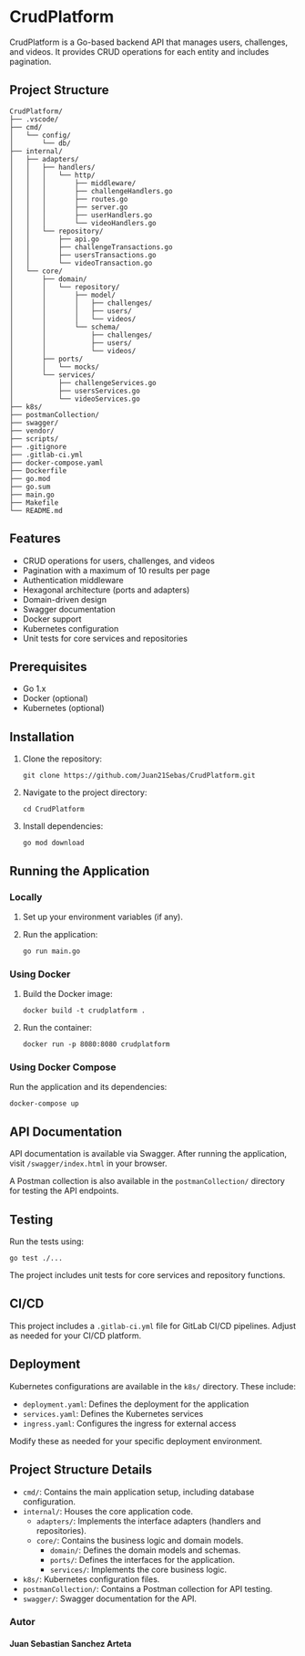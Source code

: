 # CrudPlatform

CrudPlatform is a Go-based backend API that manages users, challenges, and videos. It provides CRUD operations for each entity and includes pagination.

## Project Structure

```
CrudPlatform/
├── .vscode/
├── cmd/
│   └── config/
│       └── db/
├── internal/
│   ├── adapters/
│   │   ├── handlers/
│   │   │   └── http/
│   │   │       ├── middleware/
│   │   │       ├── challengeHandlers.go
│   │   │       ├── routes.go
│   │   │       ├── server.go
│   │   │       ├── userHandlers.go
│   │   │       └── videoHandlers.go
│   │   └── repository/
│   │       ├── api.go
│   │       ├── challengeTransactions.go
│   │       ├── usersTransactions.go
│   │       └── videoTransaction.go
│   └── core/
│       ├── domain/
│       │   └── repository/
│       │       ├── model/
│       │       │   ├── challenges/
│       │       │   ├── users/
│       │       │   └── videos/
│       │       └── schema/
│       │           ├── challenges/
│       │           ├── users/
│       │           └── videos/
│       ├── ports/
│       │   └── mocks/
│       └── services/
│           ├── challengeServices.go
│           ├── usersServices.go
│           └── videoServices.go
├── k8s/
├── postmanCollection/
├── swagger/
├── vendor/
├── scripts/
├── .gitignore
├── .gitlab-ci.yml
├── docker-compose.yaml
├── Dockerfile
├── go.mod
├── go.sum
├── main.go
├── Makefile
└── README.md
```

## Features

- CRUD operations for users, challenges, and videos
- Pagination with a maximum of 10 results per page
- Authentication middleware
- Hexagonal architecture (ports and adapters)
- Domain-driven design
- Swagger documentation
- Docker support
- Kubernetes configuration
- Unit tests for core services and repositories

## Prerequisites

- Go 1.x
- Docker (optional)
- Kubernetes (optional)

## Installation

1. Clone the repository:
   ```
   git clone https://github.com/Juan21Sebas/CrudPlatform.git
   ```

2. Navigate to the project directory:
   ```
   cd CrudPlatform
   ```

3. Install dependencies:
   ```
   go mod download
   ```

## Running the Application

### Locally

1. Set up your environment variables (if any).

2. Run the application:
   ```
   go run main.go
   ```

### Using Docker

1. Build the Docker image:
   ```
   docker build -t crudplatform .
   ```

2. Run the container:
   ```
   docker run -p 8080:8080 crudplatform
   ```

### Using Docker Compose

Run the application and its dependencies:

```
docker-compose up
```

## API Documentation

API documentation is available via Swagger. After running the application, visit `/swagger/index.html` in your browser.

A Postman collection is also available in the `postmanCollection/` directory for testing the API endpoints.

## Testing

Run the tests using:

```
go test ./...
```

The project includes unit tests for core services and repository functions.

## CI/CD

This project includes a `.gitlab-ci.yml` file for GitLab CI/CD pipelines. Adjust as needed for your CI/CD platform.

## Deployment

Kubernetes configurations are available in the `k8s/` directory. These include:

- `deployment.yaml`: Defines the deployment for the application
- `services.yaml`: Defines the Kubernetes services
- `ingress.yaml`: Configures the ingress for external access

Modify these as needed for your specific deployment environment.

## Project Structure Details

- `cmd/`: Contains the main application setup, including database configuration.
- `internal/`: Houses the core application code.
  - `adapters/`: Implements the interface adapters (handlers and repositories).
  - `core/`: Contains the business logic and domain models.
    - `domain/`: Defines the domain models and schemas.
    - `ports/`: Defines the interfaces for the application.
    - `services/`: Implements the core business logic.
- `k8s/`: Kubernetes configuration files.
- `postmanCollection/`: Contains a Postman collection for API testing.
- `swagger/`: Swagger documentation for the API.

### Autor
#### Juan Sebastian Sanchez Arteta

